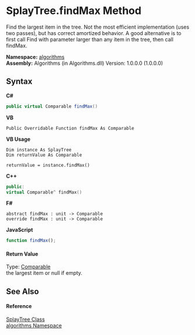 # SplayTree.findMax Method 
 

Find the largest item in the tree. Not the most efficient implementation (uses two passes), but has correct amortized behavior. A good alternative is to first call Find with parameter larger than any item in the tree, then call findMax.

**Namespace:**&nbsp;<a href="82f88b43-fdc9-bc99-9558-75fce96d448f">algorithms</a><br />**Assembly:**&nbsp;Algorithms (in Algorithms.dll) Version: 1.0.0.0 (1.0.0.0)

## Syntax

**C#**<br />
``` C#
public virtual Comparable findMax()
```

**VB**<br />
``` VB
Public Overridable Function findMax As Comparable
```

**VB Usage**<br />
``` VB Usage
Dim instance As SplayTree
Dim returnValue As Comparable

returnValue = instance.findMax()
```

**C++**<br />
``` C++
public:
virtual Comparable^ findMax()
```

**F#**<br />
``` F#
abstract findMax : unit -> Comparable 
override findMax : unit -> Comparable 
```

**JavaScript**<br />
``` JavaScript
function findMax();
```


#### Return Value
Type: <a href="6dcffa06-805a-b637-3ea2-da53324cd88f">Comparable</a><br />the largest item or null if empty.

## See Also


#### Reference
<a href="226b57a6-0773-b753-0022-c1f8d64bdcca">SplayTree Class</a><br /><a href="82f88b43-fdc9-bc99-9558-75fce96d448f">algorithms Namespace</a><br />
